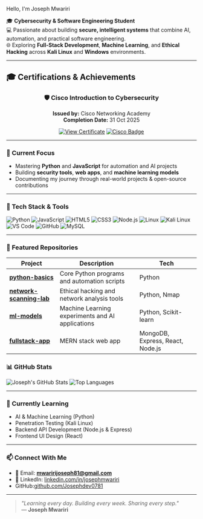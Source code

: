 Hello, I'm Joseph Mwariri

🎓 **Cybersecurity & Software Engineering Student**  
💻 Passionate about building **secure, intelligent systems** that combine AI, automation, and practical software engineering.  
🌐 Exploring **Full-Stack Development**, **Machine Learning**, and **Ethical Hacking** across **Kali Linux** and **Windows** environments.

---
## 🎓 Certifications & Achievements

<div align="center">

### 🛡️ Cisco Introduction to Cybersecurity  
**Issued by:** Cisco Networking Academy  
**Completion Date:** 31 Oct 2025  

[![View Certificate](https://img.shields.io/badge/View%20Certificate-PDF-blue?style=for-the-badge&logo=adobeacrobatreader)](./Introduction_to_Cybersecurity_certificate_mwaririjoseph81-gmail-com_3f894078-c4db-438a-825f-a552194406f2.pdf)
[![Cisco Badge](https://img.shields.io/badge/Cisco%20Badge-Verify%20on%20Credly-orange?style=for-the-badge&logo=credly&logoColor=white)](https://www.credly.com/badges/040eb4b3-1e12-49a3-af64-10f2b9418c80)

</div>


---

### 🚀 Current Focus
- Mastering **Python** and **JavaScript** for automation and AI projects  
- Building **security tools**, **web apps**, and **machine learning models**  
- Documenting my journey through real-world projects & open-source contributions  

---

### 🧠 Tech Stack & Tools
![Python](https://img.shields.io/badge/Python-3776AB?style=for-the-badge&logo=python&logoColor=white)
![JavaScript](https://img.shields.io/badge/JavaScript-F7DF1E?style=for-the-badge&logo=javascript&logoColor=black)
![HTML5](https://img.shields.io/badge/HTML5-E34F26?style=for-the-badge&logo=html5&logoColor=white)
![CSS3](https://img.shields.io/badge/CSS3-1572B6?style=for-the-badge&logo=css3&logoColor=white)
![Node.js](https://img.shields.io/badge/Node.js-339933?style=for-the-badge&logo=nodedotjs&logoColor=white)
![Linux](https://img.shields.io/badge/Linux-FCC624?style=for-the-badge&logo=linux&logoColor=black)
![Kali Linux](https://img.shields.io/badge/Kali_Linux-557C94?style=for-the-badge&logo=kali-linux&logoColor=white)
![VS Code](https://img.shields.io/badge/VS%20Code-0078D4?style=for-the-badge&logo=visual-studio-code&logoColor=white)
![GitHub](https://img.shields.io/badge/GitHub-181717?style=for-the-badge&logo=github&logoColor=white)
![MySQL](https://img.shields.io/badge/MySQL-005C84?style=for-the-badge&logo=mysql&logoColor=white)

---

### 📂 Featured Repositories
| Project | Description | Tech |
|----------|--------------|------|
| [**python-basics**](https://github.com/Josephdev0781/python-basics) | Core Python programs and automation scripts | Python |
| [**network-scanning-lab**](https://github.com/Josephdev0781/network-scanning-lab) | Ethical hacking and network analysis tools | Python, Nmap |
| [**ml-models**](https://github.com/Josephdev0781/ml-models) | Machine Learning experiments and AI applications | Python, Scikit-learn |
| [**fullstack-app**](https://github.com/Josephdev0781/fullstack-app) | MERN stack web app | MongoDB, Express, React, Node.js |

### 📊 GitHub Stats
![Joseph's GitHub Stats](https://github-readme-stats.vercel.app/api?username=Josephdev0781&show_icons=true&theme=tokyonight)
![Top Languages](https://github-readme-stats.vercel.app/api/top-langs/?username=Josephdev0781&layout=compact&theme=tokyonight)

---

### 🌱 Currently Learning
- AI & Machine Learning (Python)  
- Penetration Testing (Kali Linux)  
- Backend API Development (Node.js & Express)  
- Frontend UI Design (React)

---

### 📫 Connect With Me
- 📧 Email: **mwaririjoseph81@gmail.com**  
- 💼 LinkedIn: [linkedin.com/in/josephmwariri](https://linkedin.com/in/josephmwariri)   
-  GitHub:[github.com/Josephdev0781](https://github.com/yourusername)

---

> *"Learning every day. Building every week. Sharing every step."*  
> — **Joseph Mwariri**

<!--
**Josephdev0781/Josephdev0781** is a ✨ _special_ ✨ repository because its `README.md` (this file) appears on your GitHub profile.

Here are some ideas to get you started:

- 🔭 I’m currently working on ...
- 🌱 I’m currently learning ...
- 👯 I’m looking to collaborate on ...
- 🤔 I’m looking for help with ...
- 💬 Ask me about ...
- 📫 How to reach me: ...
- 😄 Pronouns: ...
- ⚡ Fun fact: ...
-->
